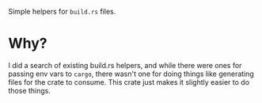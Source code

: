 Simple helpers for `build.rs` files.

# Why?

I did a search of existing build.rs helpers, and while there were ones for passing env vars to `cargo`, there
wasn't one for doing things like generating files for the crate to consume. This crate just makes it slightly
easier to do those things.
